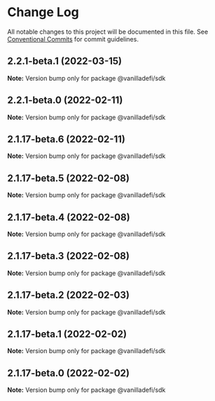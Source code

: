 # Change Log

All notable changes to this project will be documented in this file.
See [Conventional Commits](https://conventionalcommits.org) for commit guidelines.

## 2.2.1-beta.1 (2022-03-15)

**Note:** Version bump only for package @vanilladefi/sdk





## 2.2.1-beta.0 (2022-02-11)

**Note:** Version bump only for package @vanilladefi/sdk





## 2.1.17-beta.6 (2022-02-11)

**Note:** Version bump only for package @vanilladefi/sdk





## 2.1.17-beta.5 (2022-02-08)

**Note:** Version bump only for package @vanilladefi/sdk





## 2.1.17-beta.4 (2022-02-08)

**Note:** Version bump only for package @vanilladefi/sdk





## 2.1.17-beta.3 (2022-02-08)

**Note:** Version bump only for package @vanilladefi/sdk





## 2.1.17-beta.2 (2022-02-03)

**Note:** Version bump only for package @vanilladefi/sdk





## 2.1.17-beta.1 (2022-02-02)

**Note:** Version bump only for package @vanilladefi/sdk





## 2.1.17-beta.0 (2022-02-02)

**Note:** Version bump only for package @vanilladefi/sdk
